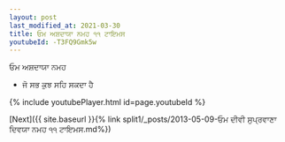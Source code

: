 ```yaml
---
layout: post
last_modified_at: 2021-03-30
title: ਓਮ ਅਸ਼ਦਾਯਾ ਨਮਹ ੧੧ ਟਾਇਮਸ
youtubeId: -T3FQ9Gmk5w
---
```

 
 
 ਓਮ ਅਸ਼ਦਾਯਾ ਨਮਹ  
 
 -  ਜੋ ਸਭ ਕੁਝ ਸਹਿ ਸਕਦਾ ਹੈ 
 
  
 
  
 
 
 
 
 
 


{% include youtubePlayer.html id=page.youtubeId %}
 
[Next]({{ site.baseurl }}{% link  split1/_posts/2013-05-09-ਓਮ ਦੀਵੀ ਸੁਪ੍ਰਵਾਣਾ ਦਿਵਯਾ ਨਮਹ ੧੧ ਟਾਇਮਸ.md%})
 

